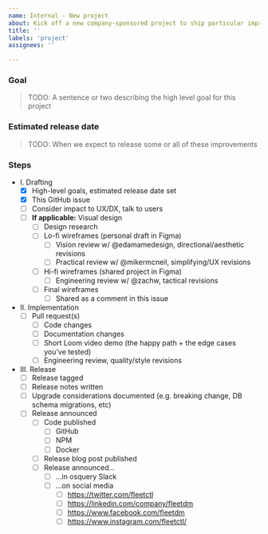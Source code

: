 ```yaml
---
name: Internal - New project
about: Kick off a new company-sponsored project to ship particular improvements to Fleet
title: ''
labels: 'project'
assignees: ''

---
```


### Goal

> TODO: A sentence or two describing the high level goal for this project

### Estimated release date

> TODO: When we expect to release some or all of these improvements

### Steps

- I. Drafting
  - [x] High-level goals, estimated release date set
  - [x] This GitHub issue
  - [ ] Consider impact to UX/DX, talk to users
  - [ ] **If applicable:** Visual design
    - [ ] Design research
    - [ ] Lo-fi wireframes (personal draft in Figma)
      - [ ] Vision review w/ @edamamedesign, directional/aesthetic revisions 
      - [ ] Practical review w/ @mikermcneil, simplifying/UX revisions
    - [ ] Hi-fi wireframes (shared project in Figma)
      - [ ] Engineering review w/ @zachw, tactical revisions
    - [ ] Final wireframes
      - [ ] Shared as a comment in this issue
- II. Implementation
  - [ ] Pull request(s)
    - [ ] Code changes
    - [ ] Documentation changes
    - [ ] Short Loom video demo (the happy path + the edge cases you've tested)
    - [ ] Engineering review, quality/style revisions
- III. Release
  - [ ] Release tagged
  - [ ] Release notes written
  - [ ] Upgrade considerations documented (e.g. breaking change, DB schema migrations, etc)
  - [ ] Release announced
    - [ ] Code published
      - [ ] GitHub
      - [ ] NPM
      - [ ] Docker
    - [ ] Release blog post published
    - [ ] Release announced…
      - [ ] …in osquery Slack
      - [ ] …on social media 
        - [ ] https://twitter.com/fleetctl
        - [ ] https://linkedin.com/company/fleetdm
        - [ ] https://www.facebook.com/fleetdm
        - [ ] https://www.instagram.com/fleetctl/

